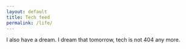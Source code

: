 ```yaml
---
layout: default
title: Tech feed
permalink: /life/
---
```

<p>I also have a dream. I dream that tomorrow, tech is not 404 any more.</p>